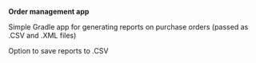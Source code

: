 **Order management app**<br/>

Simple Gradle app for generating reports on purchase orders (passed as .CSV and .XML files)

Option to save reports to .CSV


